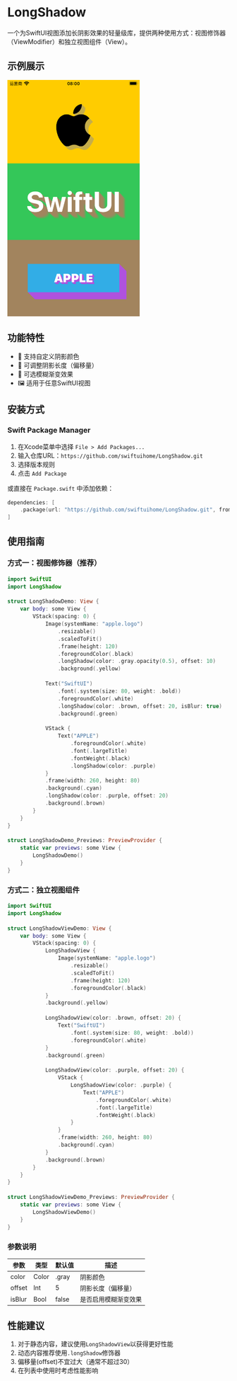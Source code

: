 # LongShadow

一个为SwiftUI视图添加长阴影效果的轻量级库，提供两种使用方式：视图修饰器（ViewModifier）和独立视图组件（View）。

## 示例展示

<img src="screenshot.png" alt="基础示例" style="width:300px;" />

## 功能特性

- 🌈 支持自定义阴影颜色
- 📏 可调整阴影长度（偏移量）
- 🔮 可选模糊渐变效果
- 🖼️ 适用于任意SwiftUI视图

## 安装方式

### Swift Package Manager

1. 在Xcode菜单中选择 `File > Add Packages...`
2. 输入仓库URL：`https://github.com/swiftuihome/LongShadow.git`
3. 选择版本规则
4. 点击 `Add Package`

或直接在 `Package.swift` 中添加依赖：

```swift
dependencies: [
    .package(url: "https://github.com/swiftuihome/LongShadow.git", from: "1.0.0")
]
```

## 使用指南

### 方式一：视图修饰器（推荐）

```swift
import SwiftUI
import LongShadow

struct LongShadowDemo: View {
    var body: some View {
        VStack(spacing: 0) {
            Image(systemName: "apple.logo")
                .resizable()
                .scaledToFit()
                .frame(height: 120)
                .foregroundColor(.black)
                .longShadow(color: .gray.opacity(0.5), offset: 10)
                .background(.yellow)
            
            Text("SwiftUI")
                .font(.system(size: 80, weight: .bold))
                .foregroundColor(.white)
                .longShadow(color: .brown, offset: 20, isBlur: true)
                .background(.green)
            
            VStack {
                Text("APPLE")
                    .foregroundColor(.white)
                    .font(.largeTitle)
                    .fontWeight(.black)
                    .longShadow(color: .purple)
            }
            .frame(width: 260, height: 80)
            .background(.cyan)
            .longShadow(color: .purple, offset: 20)
            .background(.brown)
        }
    }
}

struct LongShadowDemo_Previews: PreviewProvider {
    static var previews: some View {
        LongShadowDemo()
    }
}
```

### 方式二：独立视图组件

```swift
import SwiftUI
import LongShadow

struct LongShadowViewDemo: View {
    var body: some View {
        VStack(spacing: 0) {
            LongShadowView {
                Image(systemName: "apple.logo")
                    .resizable()
                    .scaledToFit()
                    .frame(height: 120)
                    .foregroundColor(.black)
            }
            .background(.yellow)
            
            LongShadowView(color: .brown, offset: 20) {
                Text("SwiftUI")
                    .font(.system(size: 80, weight: .bold))
                    .foregroundColor(.white)
            }
            .background(.green)
            
            LongShadowView(color: .purple, offset: 20) {
                VStack {
                    LongShadowView(color: .purple) {
                        Text("APPLE")
                            .foregroundColor(.white)
                            .font(.largeTitle)
                            .fontWeight(.black)
                    }
                }
                .frame(width: 260, height: 80)
                .background(.cyan)
            }
            .background(.brown)
        }
    }
}

struct LongShadowViewDemo_Previews: PreviewProvider {
    static var previews: some View {
        LongShadowViewDemo()
    }
}
```

### 参数说明

| 参数    | 类型    | 默认值   | 描述                     |
|---------|---------|----------|--------------------------|
| color   | Color   | .gray    | 阴影颜色                 |
| offset  | Int     | 5        | 阴影长度（偏移量）       |
| isBlur  | Bool    | false    | 是否启用模糊渐变效果     |


## 性能建议

1. 对于静态内容，建议使用`LongShadowView`以获得更好性能
2. 动态内容推荐使用`.longShadow`修饰器
3. 偏移量(offset)不宜过大（通常不超过30）
4. 在列表中使用时考虑性能影响
